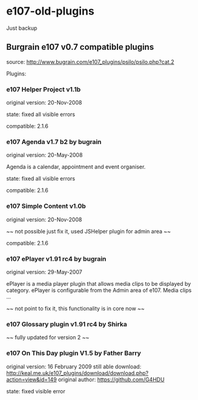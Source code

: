 # e107-old-plugins
Just backup 

##  Burgrain e107 v0.7 compatible plugins
source: http://www.bugrain.com/e107_plugins/psilo/psilo.php?cat.2

Plugins:

### e107 Helper Project v1.1b

original version: 20-Nov-2008

state: fixed all visible errors
 
compatible: 2.1.6

### e107 Agenda v1.7 b2 by bugrain

original version: 20-May-2008

Agenda is a calendar, appointment and event organiser.

state: fixed all visible errors 

compatible: 2.1.6

### e107 Simple Content v1.0b

original version: 20-Nov-2008

~~ not possible just fix it, used JSHelper plugin for admin area ~~


compatible: 2.1.6

### e107 ePlayer v1.91 rc4 by bugrain

original version: 29-May-2007

ePlayer is a media player plugin that allows media clips to be displayed by category.
ePlayer is configurable from the Admin area of e107. Media clips ...

~~ not point to fix it, this functionality is in core now ~~


### e107 Glossary plugin v1.91 rc4 by  Shirka
~~ fully updated for version 2 ~~
 


### e107 On This Day plugin V1.5 by Father Barry

original version: 16 February 2009
still able download: http://keal.me.uk/e107_plugins/download/download.php?action=view&id=149
original author: https://github.com/G4HDU

state: fixed visible error 

 

 